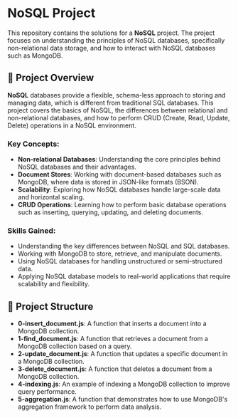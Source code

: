 # NoSQL Project

This repository contains the solutions for a **NoSQL** project. The project focuses on understanding the principles of NoSQL databases, specifically non-relational data storage, and how to interact with NoSQL databases such as MongoDB.

## 📝 Project Overview

**NoSQL** databases provide a flexible, schema-less approach to storing and managing data, which is different from traditional SQL databases. This project covers the basics of NoSQL, the differences between relational and non-relational databases, and how to perform CRUD (Create, Read, Update, Delete) operations in a NoSQL environment.

### Key Concepts:
- **Non-relational Databases**: Understanding the core principles behind NoSQL databases and their advantages.
- **Document Stores**: Working with document-based databases such as MongoDB, where data is stored in JSON-like formats (BSON).
- **Scalability**: Exploring how NoSQL databases handle large-scale data and horizontal scaling.
- **CRUD Operations**: Learning how to perform basic database operations such as inserting, querying, updating, and deleting documents.

### Skills Gained:
- Understanding the key differences between NoSQL and SQL databases.
- Working with MongoDB to store, retrieve, and manipulate documents.
- Using NoSQL databases for handling unstructured or semi-structured data.
- Applying NoSQL database models to real-world applications that require scalability and flexibility.

## 📂 Project Structure

- **0-insert_document.js**: A function that inserts a document into a MongoDB collection.
- **1-find_document.js**: A function that retrieves a document from a MongoDB collection based on a query.
- **2-update_document.js**: A function that updates a specific document in a MongoDB collection.
- **3-delete_document.js**: A function that deletes a document from a MongoDB collection.
- **4-indexing.js**: An example of indexing a MongoDB collection to improve query performance.
- **5-aggregation.js**: A function that demonstrates how to use MongoDB's aggregation framework to perform data analysis.
